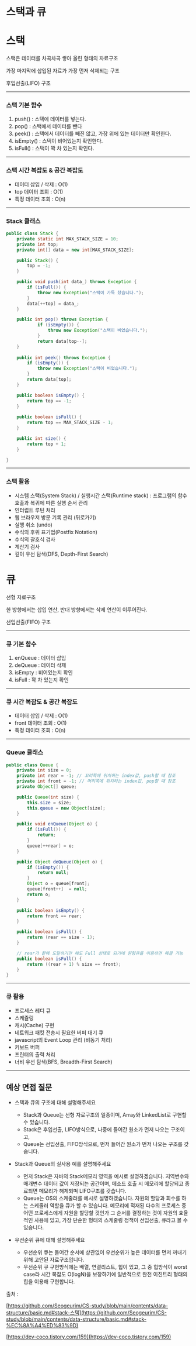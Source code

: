 # 스택과 큐

# 스택

스택은 데이터를 차곡차곡 쌓아 올린 형태의 자료구조

가장 마지막에 삽입된 자료가 가장 먼저 삭제되는 구조

후입선출(LIFO) 구조

---

### 스택 기본 함수

1. push() : 스택에 데이터를 넣는다. 
2. pop() : 스택에서 데이터를 뺀다
3. peek() : 스택에서 데이터를 빼진 않고, 가장 위에 있는 데이터만 확인한다.
4. isEmpty() : 스택이 비어있는지 확인한다.
5. isFull() : 스택이 꽉 차 있는지 확인다.

---

### 스택 시간 복잡도 & 공간 복잡도

- 데이터 삽입 / 삭제 : O(1)
- top 데이터 조회 : O(1)
- 특정 데이터 조회 : O(n)

---

### Stack 클래스

```java
public class Stack {
	private static int MAX_STACK_SIZE = 10;
	private int top;
	private int[] data = new int[MAX_STACK_SIZE];

	public Stack() {
		top = -1;
	}

	public void push(int data_) throws Exception {
		if (isFull()) {
			throw new Exception("스택이 가득 찼습니다.");
		}
		data[++top] = data_;
	} 

	public int pop() throws Exception {
			if (isEmpty()) {
				throw new Exception("스택이 비었습니다.");
			}
			return data[top--];
	}
	
	public int peek() throws Exception {        
		if (isEmpty()) {            
			throw new Exception("스택이 비었습니다.");        
		}        
		return data[top];    
	}     

	public boolean isEmpty() {        
		return top == -1;    
	}     
	
	public boolean isFull() {        
		return top == MAX_STACK_SIZE - 1;    
	}     

	public int size() {        
		return top + 1;    
	}

}
```

---

### 스택 활용

- 시스템 스택(System Stack) / 실행시간 스택(Runtime stack) : 프로그램의 함수 호출과 복귀에 따른 실행 순서 관리
- 인터럽트 루틴 처리
- 웹 브라우저 방문 기록 관리 (뒤로가기)
- 실행 취소 (undo)
- 수식의 후위 표기법(Postfix Notation)
- 수식의 괄호식 검사
- 계산기 검사
- 깊이 우선 탐색(DFS, Depth-First Search)

# 큐

선형 자료구조

한 방향에서는 삽입 연산, 반대 방향에서는 삭제 연산이 이루어진다. 

선입선출(FIFO) 구조

---

### 큐 기본 함수

1. enQueue : 데이터 삽입
2. deQueue : 데이터 삭제
3. isEmpty : 비어있는지 확인
4. isFull : 꽉 차 있는지 확인

---

### 큐 시간 복잡도 & 공간 복잡도

- 데이터 삽입 / 삭제 : O(1)
- front 데이터 조회 : O(1)
- 특정 데이터 조회 : O(n)

---

### Queue 클래스

```java
public class Queue {
	private int size = 0;
	private int rear = -1; // 꼬리쪽에 위치하는 index값, push할 때 참조
	private int front = -1; // 머리쪽에 위치하는 index값, pop할 때 참조
	private Object[] queue;

 	public Queue(int size) {
		this.size = size;
		this.queue = new Object[size];
	}

	public void enQueue(Object o) {
		if (isFull()) {
			return;
		}
		queue[++rear] = o;
	}

	public Object deQueue(Object o) {
		if (isEmpty()) {
			return null;
		}
		Object o = queue[front];
		queue[front++]  = null;
		return o;
	}

	public boolean isEmpty() {
		return front == rear;
	}

	public boolean isFull() {
		return (rear == size - 1);
	}

	// rear가 끝에 도달하기만 해도 Full 상태로 되기에 원형큐를 이용하면 해결 가능
	public boolean isFull() {
		return ((rear + 1) % size == front);
	}
}
```

---

### 큐 활용

- 프로세스 레디 큐
- 스케쥴링
- 캐시(Cache) 구현
- 네트워크 패킷 전송시 필요한 버퍼 대기 큐
- javascript의 Event Loop 관리 (비동기 처리)
- 키보드 버퍼
- 프린터의 출력 처리
- 너비 우선 탐색(BFS, Breadth-First Search)

---

## 예상 면접 질문

- 스택과 큐의 구조에 대해 설명해주세요
    - Stack과 Queue는 선형 자료구조의 일종이며, Array와 LinkedList로 구현할 수 있습니다.
    - Stack은 후입선출, LIFO방식으로, 나중에 들어간 원소가 먼저 나오는 구조이고,
    - Queue는 선입선출, FIFO방식으로, 먼저 들어간 원소가 먼저 나오는 구조를 갖습니다.

- Stack과 Queue의 실사용 예를 설명해주세요
    - 먼저 Stack은 자바의 Stack메모리 영역을 예시로 설명하겠습니다. 지역변수와 매개변수 데이터 값이 저장되는 공간이며, 메소드 호출 시 메모리에 할당되고 종료되면 메모리가 해제되며 LIFO구조를 갖습니다.
    - Queue는 OS의 스케줄러를 예시로 설명하겠습니다. 자원의 할당과 회수를 하는 스케줄러 역할을 큐가 할 수 있습니다. 메모리에 적재된 다수의 프로세스 중 어떤 프로세스에게 자원을 할당할 것인가 그 순서를 결정하는 것이 자원의 효율적인 사용에 있고, 가장 단순한 형태의 스케줄링 정책이 선입선출, 큐라고 볼 수 있습니다.

- 우선순위 큐에 대해 설명해주세요
    - 우선순위 큐는 들어간 순서에 상관없이 우선순위가 높은 데이터를 먼저 꺼내기 위해 고안된 자료구조입니다.
    - 우선순위 큐 구현방식에는 배열, 연결리스트, 힙이 있고, 그 중 힙방식이 worst case라 시간 복잡도 O(logN)을 보장하기에 일반적으로 완전 이진트리 형태의 힙을 이용해 구현합니다.

출처 :

[https://github.com/Seogeurim/CS-study/blob/main/contents/data-structure/basic.md#stack-스택](https://github.com/Seogeurim/CS-study/blob/main/contents/data-structure/basic.md#stack-%EC%8A%A4%ED%83%9D)

[https://dev-coco.tistory.com/159](https://dev-coco.tistory.com/159)